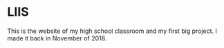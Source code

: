 # LIIS 

This is the website of my high school classroom and my first big project. I made it back in November of 2018.
